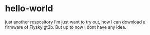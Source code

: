 # hello-world
just another respository
I'm just want to try out, how I can download a firmware of Flysky gt3b. But up to now I dont have any idea.
